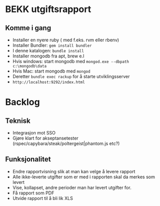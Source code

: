 # BEKK utgiftsrapport

## Komme i gang

* Installer en nyere ruby ( med f.eks. rvm eller rbenv)
* Installer Bundler: `gem install bundler`
* I denne katalogen: `bundle install`
* Installer mongodb fra apt, brew e.l
* Hvis windows: start mongodb med `mongod.exe --dbpath c:\mongodb\data`
* Hvis Mac: start mongodb med `mongod`
* Deretter `bundle exec rackup` for å starte utviklingsserver
* `http://localhost:9292/index.html`

# Backlog

## Teknisk
* Integrasjon mot SSO
* Gjøre klart for akseptansetester (rspec/capybara/steak/poltergeist|phantom.js etc?)

## Funksjonalitet
* Endre rapportvisning slik at man kan velge å levere rapport
* Alle ikke-leverte utgifter som er med i rapporten skal da merkes som levert
* Vise, kollapset, andre perioder man har levert utgifter for.
* Få rapport som PDF
* Utvide rapport til å bli lik XLS

